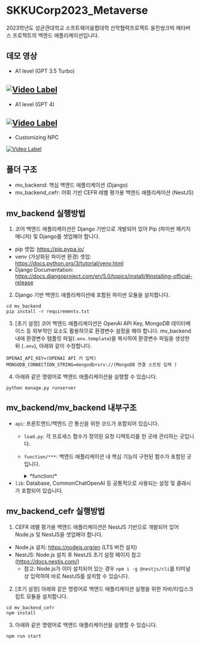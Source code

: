 # SKKUCorp2023_Metaverse

2023학년도 성균관대학교 소프트웨어융합대학 산학협력프로젝트 웅진씽크빅 메타버스 프로젝트의 백엔드 애플리케이션입니다.

## 데모 영상
- A1 level (GPT 3.5 Turbo)

[![Video Label](http://img.youtube.com/vi/G8IFECU7Q6k/0.jpg)](https://youtu.be/G8IFECU7Q6k?si=9RODhlfOSECArWhE)
---
- A1 level (GPT 4)

[![Video Label](http://img.youtube.com/vi/KTXqJFn-iWE/0.jpg)](https://youtu.be/KTXqJFn-iWE?si=6-3DD1L4wRXTHyVy)
---
- Customizing NPC

[![Video Label](http://img.youtube.com/vi/K7FkbBDxkEM/0.jpg)](https://youtu.be/K7FkbBDxkEM?si=BlLAKwhonpZFR2PH)


## 폴더 구조
- mv_backend: 핵심 백엔드 애플리케이션 (Django)
- mv_backend_cefr: 어휘 기반 CEFR 레벨 평가용 백엔드 애플리케이션 (NestJS)

## mv_backend 실행방법
1. 코어 백엔드 애플리케이션은 Django 기반으로 개발되어 있어 Pip (파이썬 패키지 매니저) 및 Django를 셋업해야 합니다.
  - pip 셋업: https://pip.pypa.io/
  - venv (가상화된 파이썬 환경) 셋업: https://docs.python.org/3/tutorial/venv.html
  - Django Documentation: https://docs.djangoproject.com/en/5.0/topics/install/#installing-official-release

2. Django 기반 백엔드 애플리케이션에 포함된 파이썬 모듈을 설치합니다.
````
cd mv_backend
pip install -r requirements.txt
````

3. [초기 설정] 코어 백엔드 애플리케이션은 OpenAI API Key, MongoDB 데이터베이스 등 외부적인 요소도 활용하므로 환경변수 설정을 해야 합니다. mv_backend 내에 환경변수 탬플릿 파일(`.env.template`)을 복사하여 환경변수 파일을 생성한 뒤 (`.env`), 아래와 같이 수정합니다.
````
OPENAI_API_KEY=(OPENAI API 키 입력)
MONGODB_CONNECTION_STRING=mongodb+srv://(MongoDB 연결 스트링 입력 )
````
  
4. 아래와 같은 명령어로 백엔드 애플리케이션을 실행할 수 있습니다.
````
python manage.py runserver
````

## mv_backend/mv_backend 내부구조
- `api`: 프론트엔드/백엔드 간 통신을 위한 코드가 포함되어 있습니다.
  - `load.py`: 각 프로세스 함수가 정의된 요청 디렉토리를 한 곳에 관리하는 곳입니다.
  - `function/***`: 백엔드 애플리케이션 내 핵심 기능이 구현된 함수가 포함된 곳입니다.
    <details><summary>*function/*</summary>

    - `cefr_simplified.py`: 활용 어휘를 기반으로 CEFR 점수가 계산되는 기능
    - `cefr.py`: GPT를 통해 CEFR 점수가 산출되는 기능
    - `chat.py`: user 정보를 기반으로 NPC가 맞춤형 대화하는 기능
    - `custom_persona.py`: wikipedia 정보를 통해 NPC persona를 생성하는 기능
    - `reflect.py`: reflect(user 특성 찾기) 기능
    - `retrieve.py`: retrieve(user 미진 사항 찾기) 기능
    - `quiz.py`: user 정보를 기반으로 퀴즈 생성하는 기능
    </details>
- `lib`: Database, CommonChatOpenAI 등 공통적으로 사용되는 설정 및 클래시가 포함되어 있습니다.

## mv_backend_cefr 실행방법
1. CEFR 레벨 평가용 백엔드 애플리케이션은 NestJS 기반으로 개발되어 있어 Node.js 및 NestJS을 셋업해야 합니다.
  - Node.js 설치: https://nodejs.org/en (LTS 버전 설치)
  - NestJS: Node.js 설치 후 NestJS 초기 설정 페이지 참고 (https://docs.nestjs.com/)
    - 참고: Node.js가 이미 설치되어 있는 경우 `npm i -g @nestjs/cli`를 터미널 상 입력하여 바로 NestJS를 설치할 수 있습니다.
2. [초기 설정] 아래와 같은 명령어로 백엔드 애플리케이션 실행을 위한 자바/타입스크립트 모듈을 설치합니다. 
````
cd mv_backend_cefr
npm install
````
3. 아래와 같은 명령어로 백엔드 애플리케이션을 실행할 수 있습니다.
````
npm run start
````
